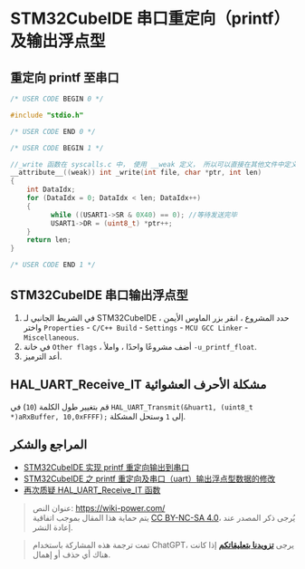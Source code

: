 # STM32CubeIDE 串口重定向（printf）及输出浮点型

## 重定向 printf 至串口

```c title="usart.c"
/* USER CODE BEGIN 0 */

#include "stdio.h"

/* USER CODE END 0 */

/* USER CODE BEGIN 1 */

//_write 函数在 syscalls.c 中， 使用 __weak 定义， 所以可以直接在其他文件中定义 _write 函数
__attribute__((weak)) int _write(int file, char *ptr, int len)
{
	int DataIdx;
	for (DataIdx = 0; DataIdx < len; DataIdx++)
	{
		  while ((USART1->SR & 0X40) == 0); //等待发送完毕
		  USART1->DR = (uint8_t) *ptr++;
	}
	return len;
}

/* USER CODE END 1 */
```

## STM32CubeIDE 串口输出浮点型

1. في الشريط الجانبي لـ STM32CubeIDE ، حدد المشروع ، انقر بزر الماوس الأيمن واختر `Properties` - `C/C++ Build` - `Settings` - `MCU GCC Linker` - `Miscellaneous`.
2. في خانة `Other flags` ، أضف مشروعًا واحدًا ، واملأ `-u_printf_float`.
3. أعد الترميز.

## HAL_UART_Receive_IT مشكلة الأحرف العشوائية

قم بتغيير طول الكلمة (`10`) في `HAL_UART_Transmit(&huart1, (uint8_t *)aRxBuffer, 10,0xFFFF);` إلى `1` وستحل المشكلة.

## المراجع والشكر

- [STM32CubeIDE 实现 printf 重定向输出到串口](https://blog.51cto.com/u_15353042/3751177)
- [STM32CubeIDE 之 printf 重定向及串口（uart）输出浮点型数据的修改](https://blog.csdn.net/qq_42980638/article/details/98359026)
- [再次质疑 HAL_UART_Receive_IT 函数](https://shequ.stmicroelectronics.cn/forum.php?mod=viewthread&tid=615546)

> عنوان النص: <https://wiki-power.com/>  
> يتم حماية هذا المقال بموجب اتفاقية [CC BY-NC-SA 4.0](https://creativecommons.org/licenses/by/4.0/deed.zh)، يُرجى ذكر المصدر عند إعادة النشر.

> تمت ترجمة هذه المشاركة باستخدام ChatGPT، يرجى [**تزويدنا بتعليقاتكم**](https://github.com/linyuxuanlin/Wiki_MkDocs/issues/new) إذا كانت هناك أي حذف أو إهمال.